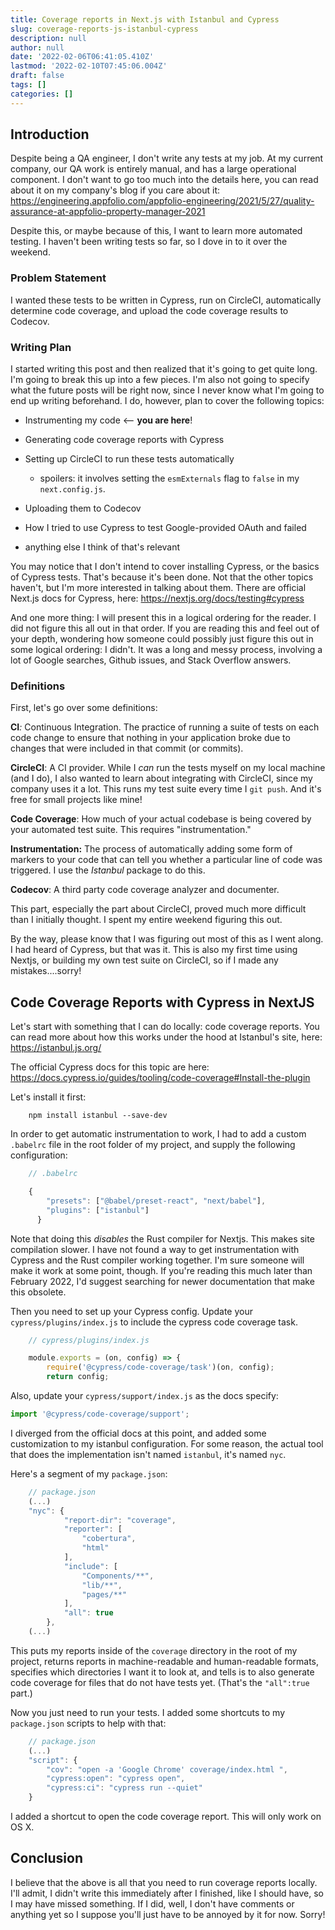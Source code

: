 ```yaml
---
title: Coverage reports in Next.js with Istanbul and Cypress
slug: coverage-reports-js-istanbul-cypress
description: null
author: null
date: '2022-02-06T06:41:05.410Z'
lastmod: '2022-02-10T07:45:06.004Z'
draft: false
tags: []
categories: []
---
```


## Introduction

Despite being a QA engineer, I don't write any tests at my job. At my current company, our QA work is entirely manual, and has a large operational component. I don't want to go too much into the details here, you can read about it on my company's blog if you care about it: https://engineering.appfolio.com/appfolio-engineering/2021/5/27/quality-assurance-at-appfolio-property-manager-2021

Despite this, or maybe because of this, I want to learn more automated testing. I haven't been writing tests so far, so I dove in to it over the weekend.

### Problem Statement

I wanted these tests to be written in Cypress, run on CircleCI, automatically determine code coverage, and upload the code coverage results to Codecov.

### Writing Plan

I started writing this post and then realized that it's going to get quite long. I'm going to break this up into a few pieces. I'm also not going to specify what the future posts will be right now, since I never know what I'm going to end up writing beforehand. I do, however, plan to cover the following topics:

-   Instrumenting my code <-- **you are here**!
-   Generating code coverage reports with Cypress
-   Setting up CircleCI to run these tests automatically

    -   spoilers: it involves setting the `esmExternals` flag to `false` in my `next.config.js`.

-   Uploading them to Codecov
-   How I tried to use Cypress to test Google-provided OAuth and failed
-   anything else I think of that's relevant

You may notice that I don't intend to cover installing Cypress, or the basics of Cypress tests. That's because it's been done. Not that the other topics haven't, but I'm more interested in talking about them. There are official Next.js docs for Cypress, here: https://nextjs.org/docs/testing#cypress

And one more thing: I will present this in a logical ordering for the reader. I did not figure this all out in that order. If you are reading this and feel out of your depth, wondering how someone could possibly just figure this out in some logical ordering: I didn't. It was a long and messy process, involving a lot of Google searches, Github issues, and Stack Overflow answers.

### Definitions

First, let's go over some definitions:

**CI**_:_ Continuous Integration. The practice of running a suite of tests on each code change to ensure that nothing in your application broke due to changes that were included in that commit (or commits).

**CircleCI**: A CI provider. While I _can_ run the tests myself on my local machine (and I do), I also wanted to learn about integrating with CircleCI, since my company uses it a lot. This runs my test suite every time I `git push`. And it's free for small projects like mine!

**Code Coverage**: How much of your actual codebase is being covered by your automated test suite. This requires "instrumentation."

**Instrumentation:** The process of automatically adding some form of markers to your code that can tell you whether a particular line of code was triggered. I use the _Istanbul_ package to do this.

**Codecov**: A third party code coverage analyzer and documenter.

This part, especially the part about CircleCI, proved much more difficult than I initially thought. I spent my entire weekend figuring this out.

By the way, please know that I was figuring out most of this as I went along. I had heard of Cypress, but that was it. This is also my first time using Nextjs, or building my own test suite on CircleCI, so if I made any mistakes....sorry!

## Code Coverage Reports with Cypress in NextJS

Let's start with something that I can do locally: code coverage reports. You can read more about how this works under the hood at Istanbul's site, here: https://istanbul.js.org/

The official Cypress docs for this topic are here: https://docs.cypress.io/guides/tooling/code-coverage#Install-the-plugin

Let's install it first:

```
    npm install istanbul --save-dev
```

In order to get automatic instrumentation to work, I had to add a custom `.babelrc` file in the root folder of my project, and supply the following configuration:

```jsx
    // .babelrc

    {
        "presets": ["@babel/preset-react", "next/babel"],
        "plugins": ["istanbul"]
      }
```

Note that doing this _disables_ the Rust compiler for Nextjs. This makes site compilation slower. I have not found a way to get instrumentation with Cypress and the Rust compiler working together. I'm sure someone will make it work at some point, though. If you're reading this much later than February 2022, I'd suggest searching for newer documentation that make this obsolete.

Then you need to set up your Cypress config. Update your `cypress/plugins/index.js` to include the cypress code coverage task.

```jsx
    // cypress/plugins/index.js

    module.exports = (on, config) => {
        require('@cypress/code-coverage/task')(on, config);
        return config;
```

Also, update your `cypress/support/index.js` as the docs specify:

```jsx
import '@cypress/code-coverage/support';
```

I diverged from the official docs at this point, and added some customization to my istanbul configuration. For some reason, the actual tool that does the implementation isn't named `istanbul`, it's named `nyc`.

Here's a segment of my `package.json`:

```jsx
    // package.json
    (...)
    "nyc": {
            "report-dir": "coverage",
            "reporter": [
                "cobertura",
                "html"
            ],
            "include": [
                "Components/**",
                "lib/**",
                "pages/**"
            ],
            "all": true
        },
    (...)
```

This puts my reports inside of the `coverage` directory in the root of my project, returns reports in machine-readable and human-readable formats, specifies which directories I want it to look at, and tells is to also generate code coverage for files that do not have tests yet. (That's the `"all":true` part.)

Now you just need to run your tests. I added some shortcuts to my `package.json` scripts to help with that:

```jsx
    // package.json
    (...)
    "script": {
        "cov": "open -a 'Google Chrome' coverage/index.html ",
        "cypress:open": "cypress open",
        "cypress:ci": "cypress run --quiet"
    }
```

I added a shortcut to open the code coverage report. This will only work on OS X.

## Conclusion

I believe that the above is all that you need to run coverage reports locally. I'll admit, I didn't write this immediately after I finished, like I should have, so I may have missed something. If I did, well, I don't have comments or anything yet so I suppose you'll just have to be annoyed by it for now. Sorry!
